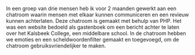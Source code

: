 In een groep van drie mensen heb ik voor 2 maanden gewerkt aan een chatroom waarin mensen met elkaar kunnen communiceren en een revieuw kunnen achterlaten.
Deze chatroom is gemaakt met behulp van PHP. Het was een website bedoeld als gastenboek om een bericht achter te laten over het Kalsbeek College, een middelbare school.
In de chatroom hebben we emoties en een scheldwoordenfilter gemaakt en toegevoegd, om de chatroom gebruiksvriendelijker te maken. 
